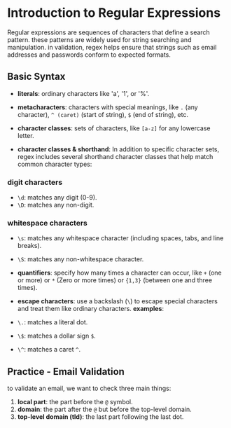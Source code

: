 # Introduction to Regular Expressions

Regular expressions are sequences of characters that define a search pattern. these patterns are widely used for string searching and manipulation. in validation, regex helps ensure that strings such as email addresses and passwords conform to expected formats.

## Basic Syntax

- **literals**: ordinary characters like 'a', '1', or '%'.

- **metacharacters**: characters with special meanings, like `.` (any character), `^ (caret)` (start of string), `$` (end of string), etc.

- **character classes**: sets of characters, like `[a-z]` for any lowercase letter.
- **character classes & shorthand**: In addition to specific character sets, regex includes several shorthand character classes that help match common character types:

### digit characters

- `\d`: matches any digit (0-9).
- `\D`: matches any non-digit.

### whitespace characters

- `\s`: matches any whitespace character (including spaces, tabs, and line breaks).
- `\S`: matches any non-whitespace character.

- **quantifiers**: specify how many times a character can occur, like `+` (one or more) or `*` (Zero or more times) or `{1,3}` (between one and three times).

- **escape characters**: use a backslash (`\`) to escape special characters and treat them like ordinary characters.
  **examples**:
- `\.`: matches a literal dot.
- `\$`: matches a dollar sign `$`.
- `\^`: matches a caret `^`.

## Practice - Email Validation

to validate an email, we want to check three main things:

1. **local part**: the part before the `@` symbol.
2. **domain**: the part after the `@` but before the top-level domain.
3. **top-level domain (tld)**: the last part following the last dot.

